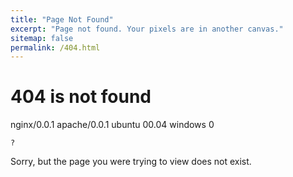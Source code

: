 ```yaml
---
title: "Page Not Found"
excerpt: "Page not found. Your pixels are in another canvas."
sitemap: false
permalink: /404.html
---
```


# 404 is not found
nginx/0.0.1
apache/0.0.1
ubuntu 00.04
windows 0
```
?
```
Sorry, but the page you were trying to view does not exist.
